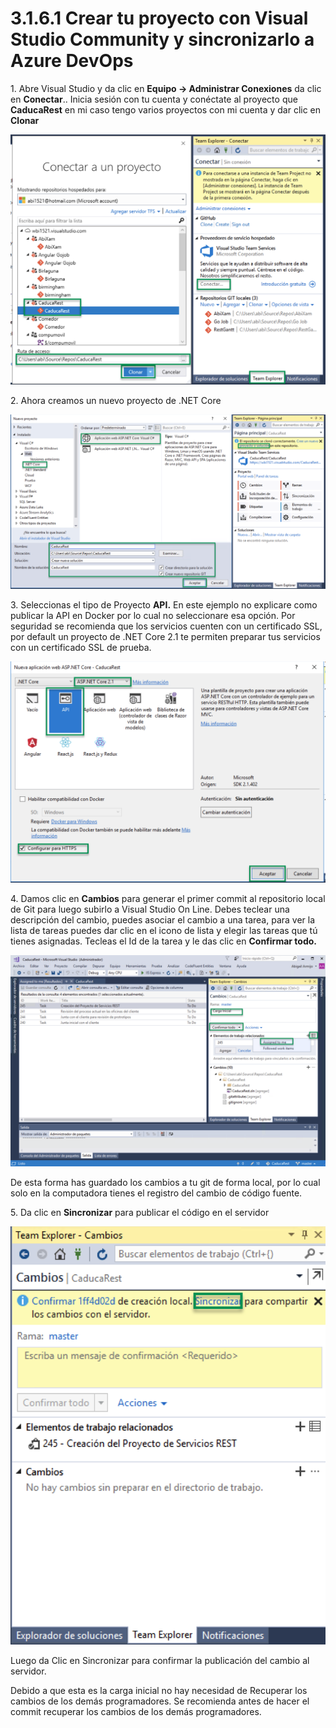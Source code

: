 # 3.1.6.1 Crear tu proyecto con Visual Studio Community y sincronizarlo a Azure DevOps

1\. Abre Visual Studio y da clic en **Equipo -> Administrar Conexiones**  da clic en **Conectar**.. Inicia sesión con tu cuenta y conéctate al proyecto que **CaducaRest** en mi caso tengo varios proyectos con mi cuenta y dar clic en **Clonar**

![Figura 2.1.4.1 Conectar Visual Studio a Visual Studio Team Services](../../../.gitbook/assets/conectar.png)

2\. Ahora creamos un nuevo proyecto de .NET Core

![Figura 2.1.4.2 Crear un nuevo proyecto web de .NET Core ](../../../.gitbook/assets/proyecto.png)

3\. Seleccionas el tipo de Proyecto **API.** En este ejemplo no explicare como publicar la API en Docker por lo cual no seleccionare esa opción. Por seguridad se recomienda que los servicios cuenten con un certificado SSL, por default un proyecto de .NET Core 2.1 te permiten preparar tus servicios con un certificado SSL de prueba.

![Figura 2.1.4.3 Seleccionar el proyecto de API](../../../.gitbook/assets/api.png)

4\. Damos clic en **Cambios** para generar el primer commit al repositorio local de Git para luego subirlo a Visual Studio On Line. Debes teclear una descripción del cambio, puedes asociar el cambio a una tarea, para ver la lista de tareas puedes dar clic en el icono de lista y elegir las tareas que tú tienes asignadas. Tecleas el Id de la tarea y le das clic en **Confirmar todo.**&#x20;

![Figura 2.1.4.4 Guardar los cambios a tu GIT local](../../../.gitbook/assets/commit.png)

De esta forma has guardado los cambios a tu git de forma local, por lo cual solo en la computadora tienes el registro del cambio de código fuente.

5\. Da clic en **Sincronizar** para publicar el código en el servidor

![Figura 2.1.4.5 Sincronizar los cambios a Visual Studio Team Services](../../../.gitbook/assets/sync.png)

Luego da Clic en Sincronizar para confirmar la publicación del cambio al servidor.&#x20;

Debido a que esta es la carga inicial no hay necesidad de Recuperar los cambios de los demás programadores. Se recomienda antes de hacer el commit recuperar los cambios de los demás programadores.
